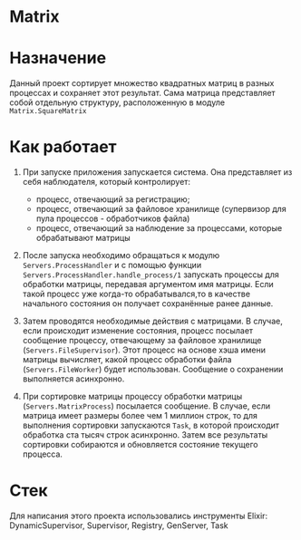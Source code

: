 # Matrix

# Назначение

Данный проект сортирует множество квадратных матриц в разных процессах и сохраняет этот результат.
Сама матрица представляет собой отдельную структуру, расположенную в модуле `Matrix.SquareMatrix`

# Как работает

1. При запуске приложения запускается система. Она представляет из себя наблюдателя, который контролирует: 
    -   процесс, отвечающий за регистрацию;
    -   процесс, отвечающий за файловое хранилище (супервизор для пула процессов - обработчиков файла)
    -   процесс, отвечающий за наблюдение за процессами, которые обрабатывают матрицы

2. После запуска необходимо обращаться к модулю `Servers.ProcessHandler` и с помощью функции `Servers.ProcessHandler.handle_process/1` запускать процессы для обработки матрицы, передавая аргументом имя матрицы. Если такой процесс уже когда-то обрабатывался,то в качестве начального состояния он получает сохранённые ранее данные.

3. Затем проводятся необходимые действия с матрицами. В случае, если происходит изменение состояния, процесс посылает сообщение процессу, отвечающему за файловое хранилище (`Servers.FileSupervisor`). Этот процесс на основе хэша имени матрицы вычисляет, какой процесс обработки файла (`Servers.FileWorker`) будет использован. Сообщение о сохранении выполняется асинхронно.

4. При сортировке матрицы процессу обработки матрицы (`Servers.MatrixProcess`) посылается сообщение. В случае, если матрица имеет размеры более чем 1 миллион строк, то для выполнения сортировки запускаются `Task`, в которой происходит обработка ста тысяч строк асинхронно. Затем все результаты сортировки собираются и обновляется состояние текущего процесса.

# Стек
Для написания этого проекта использовались инструменты Elixir: DynamicSupervisor, Supervisor, Registry, GenServer, Task


